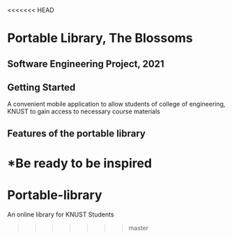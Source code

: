 <<<<<<< HEAD
# Portable Library, The Blossoms

## Software Engineering Project, 2021

## Getting Started

A convenient mobile application to allow students of college of engineering, KNUST to gain access to necessary course materials


## Features of the portable library
*Be ready to be inspired
=======
# Portable-library
An online library for KNUST Students
>>>>>>> master
